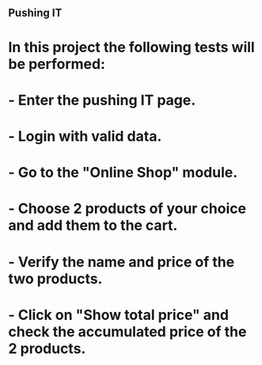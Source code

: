 ## Pushing IT

# In this project the following tests will be performed:
#  - Enter the pushing IT page.
#  - Login with valid data.
#  - Go to the "Online Shop" module.
#  - Choose 2 products of your choice and add them to the cart.
#  - Verify the name and price of the two products.
#  - Click on "Show total price" and check the accumulated price of the 2 products.